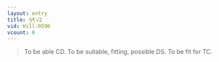```yaml
---
layout: entry
title: ཉན་√2
vid: Hill:0596
vcount: 0
---
```

> To be able CD\. To be suitable, fitting, possible DS\. To be fit for TC\.



